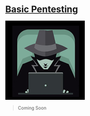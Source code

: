 # [Basic Pentesting](https://tryhackme.com/room/basicpentestingjt)

![logo-file](https://github.com/fy0d-0r/thm-writeups/blob/main/basic-pentesting/images/logo.png)
> Coming Soon
